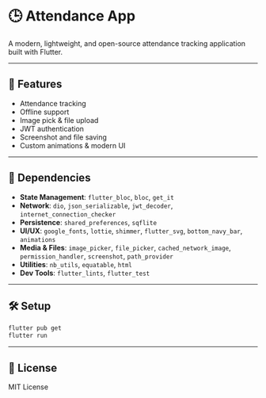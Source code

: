 # 🕒 Attendance App

A modern, lightweight, and open-source attendance tracking application built with Flutter.

---

## 🚀 Features

* Attendance tracking
* Offline support
* Image pick & file upload
* JWT authentication
* Screenshot and file saving
* Custom animations & modern UI

---

## 🧰 Dependencies

* **State Management**: `flutter_bloc`, `bloc`, `get_it`
* **Network**: `dio`, `json_serializable`, `jwt_decoder`, `internet_connection_checker`
* **Persistence**: `shared_preferences`, `sqflite`
* **UI/UX**: `google_fonts`, `lottie`, `shimmer`, `flutter_svg`, `bottom_navy_bar`, `animations`
* **Media & Files**: `image_picker`, `file_picker`, `cached_network_image`, `permission_handler`, `screenshot`, `path_provider`
* **Utilities**: `nb_utils`, `equatable`, `html`
* **Dev Tools**: `flutter_lints`, `flutter_test`

---

## 🛠️ Setup

```bash
flutter pub get
flutter run
```

---

## 📄 License

MIT License
